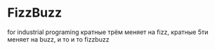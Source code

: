 # FizzBuzz
for industrial programing
кратные трём меняет на fizz, кратные 5ти меняет на buzz, и то и то fizzbuzz
